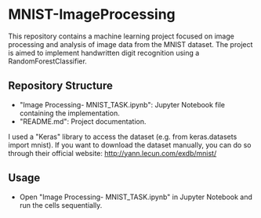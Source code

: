 # MNIST-ImageProcessing
This repository contains a machine learning project focused on image processing and analysis of image data from the MNIST dataset. The project is aimed to implement handwritten digit recognition using a RandomForestClassifier.

## Repository Structure
- "Image Processing- MNIST_TASK.ipynb": Jupyter Notebook file containing the implementation.
- "README.md": Project documentation.

I used a "Keras" library to access the dataset (e.g. from keras.datasets import mnist). If you want to download the dataset manually, you can do so through their official website: http://yann.lecun.com/exdb/mnist/

## Usage
- Open "Image Processing- MNIST_TASK.ipynb" in Jupyter Notebook and run the cells sequentially.
